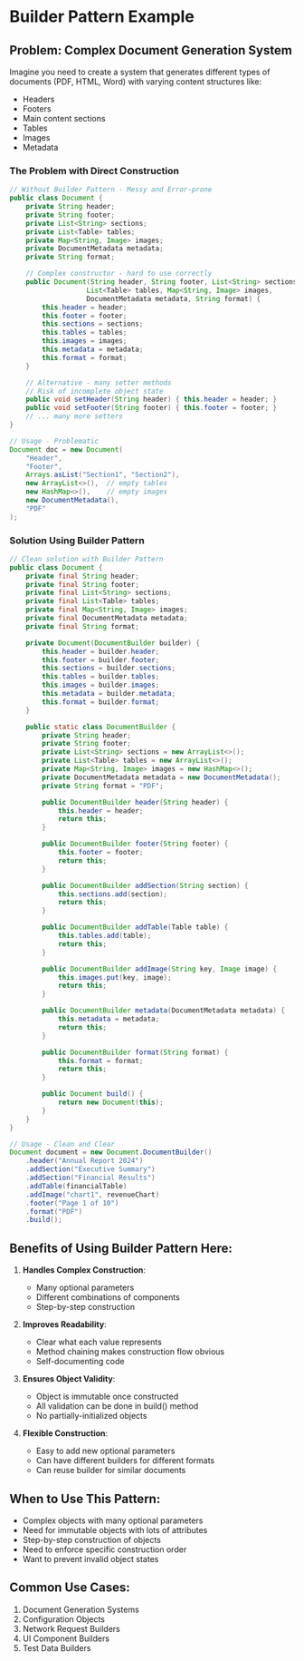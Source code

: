 # Builder Pattern Example

## Problem: Complex Document Generation System

Imagine you need to create a system that generates different types of documents (PDF, HTML, Word) with varying content structures like:
- Headers
- Footers 
- Main content sections
- Tables
- Images
- Metadata

### The Problem with Direct Construction

```java
// Without Builder Pattern - Messy and Error-prone
public class Document {
    private String header;
    private String footer;
    private List<String> sections;
    private List<Table> tables;
    private Map<String, Image> images;
    private DocumentMetadata metadata;
    private String format;

    // Complex constructor - hard to use correctly
    public Document(String header, String footer, List<String> sections, 
                   List<Table> tables, Map<String, Image> images,
                   DocumentMetadata metadata, String format) {
        this.header = header;
        this.footer = footer;
        this.sections = sections;
        this.tables = tables;
        this.images = images;
        this.metadata = metadata;
        this.format = format;
    }

    // Alternative - many setter methods
    // Risk of incomplete object state
    public void setHeader(String header) { this.header = header; }
    public void setFooter(String footer) { this.footer = footer; }
    // ... many more setters
}

// Usage - Problematic
Document doc = new Document(
    "Header",
    "Footer",
    Arrays.asList("Section1", "Section2"),
    new ArrayList<>(),  // empty tables
    new HashMap<>(),    // empty images
    new DocumentMetadata(),
    "PDF"
);
```

### Solution Using Builder Pattern

```java
// Clean solution with Builder Pattern
public class Document {
    private final String header;
    private final String footer;
    private final List<String> sections;
    private final List<Table> tables;
    private final Map<String, Image> images;
    private final DocumentMetadata metadata;
    private final String format;

    private Document(DocumentBuilder builder) {
        this.header = builder.header;
        this.footer = builder.footer;
        this.sections = builder.sections;
        this.tables = builder.tables;
        this.images = builder.images;
        this.metadata = builder.metadata;
        this.format = builder.format;
    }

    public static class DocumentBuilder {
        private String header;
        private String footer;
        private List<String> sections = new ArrayList<>();
        private List<Table> tables = new ArrayList<>();
        private Map<String, Image> images = new HashMap<>();
        private DocumentMetadata metadata = new DocumentMetadata();
        private String format = "PDF";

        public DocumentBuilder header(String header) {
            this.header = header;
            return this;
        }

        public DocumentBuilder footer(String footer) {
            this.footer = footer;
            return this;
        }

        public DocumentBuilder addSection(String section) {
            this.sections.add(section);
            return this;
        }

        public DocumentBuilder addTable(Table table) {
            this.tables.add(table);
            return this;
        }

        public DocumentBuilder addImage(String key, Image image) {
            this.images.put(key, image);
            return this;
        }

        public DocumentBuilder metadata(DocumentMetadata metadata) {
            this.metadata = metadata;
            return this;
        }

        public DocumentBuilder format(String format) {
            this.format = format;
            return this;
        }

        public Document build() {
            return new Document(this);
        }
    }
}

// Usage - Clean and Clear
Document document = new Document.DocumentBuilder()
    .header("Annual Report 2024")
    .addSection("Executive Summary")
    .addSection("Financial Results")
    .addTable(financialTable)
    .addImage("chart1", revenueChart)
    .footer("Page 1 of 10")
    .format("PDF")
    .build();
```

## Benefits of Using Builder Pattern Here:

1. **Handles Complex Construction**:
   - Many optional parameters
   - Different combinations of components
   - Step-by-step construction

2. **Improves Readability**:
   - Clear what each value represents
   - Method chaining makes construction flow obvious
   - Self-documenting code

3. **Ensures Object Validity**:
   - Object is immutable once constructed
   - All validation can be done in build() method
   - No partially-initialized objects

4. **Flexible Construction**:
   - Easy to add new optional parameters
   - Can have different builders for different formats
   - Can reuse builder for similar documents

## When to Use This Pattern:

- Complex objects with many optional parameters
- Need for immutable objects with lots of attributes
- Step-by-step construction of objects
- Need to enforce specific construction order
- Want to prevent invalid object states

## Common Use Cases:

1. Document Generation Systems
2. Configuration Objects
3. Network Request Builders
4. UI Component Builders
5. Test Data Builders
